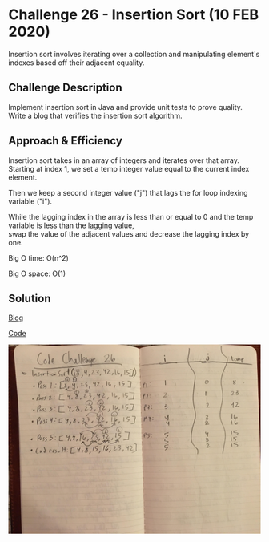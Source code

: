 # Challenge 26 - Insertion Sort (10 FEB 2020)
<!-- Short summary or background information -->
Insertion sort involves iterating over a collection and manipulating element's indexes based off their adjacent equality.

## Challenge Description
<!-- Description of the challenge -->
Implement insertion sort in Java and provide unit tests to prove quality.  Write a blog that verifies the insertion sort algorithm.

## Approach & Efficiency
<!-- What approach did you take? Why? What is the Big O space/time for this approach? -->
Insertion sort takes in an array of integers and iterates over that array.  Starting at index 1, we set a temp integer value equal to the current index element.  

Then we keep a second integer value ("j") that lags the for loop indexing variable ("i").

While the lagging index in the array is less than or equal to 0 and the temp variable is less than the lagging value,  
swap the value of the adjacent values and decrease the lagging index by one.

Big O time: O(n^2)  

Big O space: O(1) 

## Solution
<!-- Embedded whiteboard image -->
[Blog](https://github.com/micahThor/Sort/blob/master/assets/BLOG.md) 

[Code](https://github.com/micahThor/Sort/blob/master/src/main/java/com/micahThor/sort/Sort.java)  

![](https://github.com/micahThor/Sort/blob/master/assets/insertSort.jpg)
